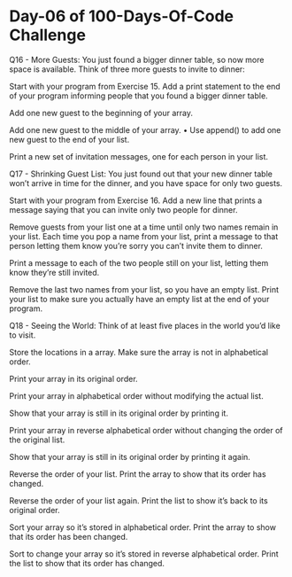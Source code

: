 # Day-06 of 100-Days-Of-Code Challenge
Q16 - More Guests: You just found a bigger dinner table, so now more space is available. Think of three more guests to invite to dinner:

Start with your program from Exercise 15. Add a print statement to the end of your program informing people that you found a bigger dinner table.

Add one new guest to the beginning of your array.

Add one new guest to the middle of your array. • Use append() to add one new guest to the end of your list.

Print a new set of invitation messages, one for each person in your list.

Q17 - Shrinking Guest List: You just found out that your new dinner table won’t arrive in time for the dinner, and you have space for only two guests.

Start with your program from Exercise 16. Add a new line that prints a message saying that you can invite only two people for dinner.

Remove guests from your list one at a time until only two names remain in your list. Each time you pop a name from your list, print a message to that person letting them know you’re sorry you can’t invite them to dinner.

Print a message to each of the two people still on your list, letting them know they’re still invited.

Remove the last two names from your list, so you have an empty list. Print your list to make sure you actually have an empty list at the end of your program.

Q18 - Seeing the World: Think of at least five places in the world you’d like to visit.

Store the locations in a array. Make sure the array is not in alphabetical order.

Print your array in its original order.

Print your array in alphabetical order without modifying the actual list.

Show that your array is still in its original order by printing it.

Print your array in reverse alphabetical order without changing the order of the original list.

Show that your array is still in its original order by printing it again.

Reverse the order of your list. Print the array to show that its order has changed.

Reverse the order of your list again. Print the list to show it’s back to its original order.

Sort your array so it’s stored in alphabetical order. Print the array to show that its order has been changed.

Sort to change your array so it’s stored in reverse alphabetical order. Print the list to show that its order has changed.
